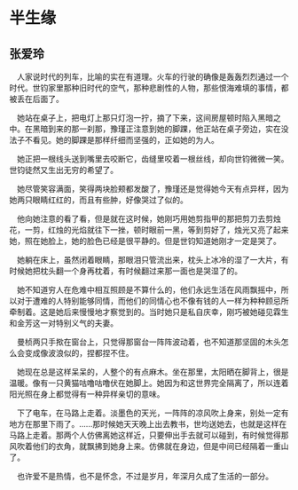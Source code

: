 # 半生缘

## 张爱玲

&#8195;人家说时代的列车，比喻的实在有道理。火车的行驶的确像是轰轰烈烈通过一个时代。世钧家里那种旧时代的空气，那种悲剧性的人物，那些恨海难填的事情，都被丢在后面了。

&#8195;她站在桌子上，把电灯上那只灯泡一拧，摘了下来，这间房屋顿时陷入黑暗之中。在黑暗到来的那一刹那，豫瑾正注意到她的脚踝，他正站在桌子旁边，实在没法子不看见。她的脚踝是那样纤细而坚强的，正如她的为人。

&#8195;她正把一根线头送到嘴里去咬断它，齿缝里咬着一根丝线，却向世钧微微一笑。世钧徒然又生出无穷的希望了。

&#8195;她尽管笑容满面，笑得两块脸颊都发酸了，豫瑾还是觉得她今天有点异样，因为她两只眼睛红红的，而且有些肿，好像哭过了似的。

&#8195;他向她注意的看了看，但是就在这时候，她刚巧用她剪指甲的那把剪刀去剪烛花，一剪，红烛的光焰就往下一挫，顿时眼前一黑，等到剪好了，烛光又亮了起来她，照在她脸上，她的脸色已经是很平静的。但是世钧知道她刚才一定是哭了。

&#8195;她躺在床上，虽然闭着眼睛，那眼泪只管流出来，枕头上冰冷的湿了一大片，有时候她把枕头翻一个身再枕着，有时候翻过来那一面也是哭湿了的。

&#8195;她不知道穷人在危难中相互照顾是不算什么的，他们永远生活在风雨飘摇中，所以对于遭难的人特别能够同情，而他们的同情心也不像有钱的人一样为种种顾忌所牵制着。这是她后来慢慢地才察觉到的。当时她只是私自庆幸，刚巧被她碰见霖生和金芳这一对特别义气的夫妻。

&#8195;曼桢两只手揿在窗台上，只觉得那窗台一阵阵波动着，也不知道那坚固的木头怎么会变成像波浪似的，捏都捏不住。

&#8195;她现在总是这样呆呆的，人整个的有点麻木。坐在那里，太阳晒在脚背上，很是温暖。像有一只黄猫咕噜咕噜伏在她脚上。她因为和这世界完全隔离了，所以连着阳光照在身上都觉得有一种异样亲切的意味。

&#8195;下了电车，在马路上走着。淡墨色的天光，一阵阵的凉风吹上身来，别处一定有地方在那里下雨了。……那时候她天天晚上出去教书，世均送她去，也就是这样在马路上走着。那两个人仿佛离她这样近，只要伸出手去就可以碰到，有时候觉得那风吹着他们的衣角，就飘拂到她身上来。仿佛就在身边，但是中间已经隔着一重山了。

&#8195;也许爱不是热情，也不是怀念，不过是岁月，年深月久成了生活的一部分。
